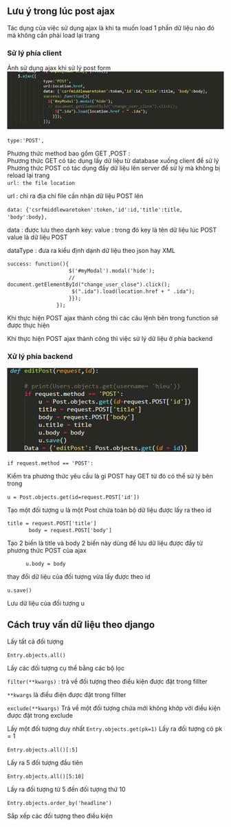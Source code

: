 ## Lưu ý trong lúc post ajax
Tác dụng của việc sử dụng ajax là khi ta muốn load 1 phần dữ liệu nào đó mà không cần phải load lại trang 
 ### Sử lý phía client
Ảnh sử dụng ajax khi sử lý post form  
![anhajax](https://github.com/hieule1997/ThuctapMediTech/blob/master/anh/ajax.png)

`
type:'POST',
`

Phương thức method bao gồm GET ,POST :     
  Phương thức GET có tác dụng lấy dữ liệu từ database xuống client để sử lý  
  Phương thức POST có tác dụng đẩy dữ liệu lên server để sử lý mà không bị  reload lại trang    
`
url: the file location
`

url : chỉ ra địa chỉ file cần nhận dữ liệu POST lên   

`
data: {'csrfmiddlewaretoken':token,'id':id,'title':title, 'body':body},
`

data : được lưu theo dạnh key: value  : 
      trong đó key là tên dữ liệu lúc POST  
               value là dữ liệu POST  
  
dataType : đưa ra kiểu định dạnh dữ liệu theo json hay XML

```
success: function(){
                	$('#myModal').modal('hide');  
                	// document.getElementById("change_user_close").click();  
                     $(".ida").load(location.href + " .ida");  
                    }});  
                });
```

Khi thực hiện POST ajax thành công thì các câu lệnh bên trong function sẽ được thực hiện 


Khi thực hiện POST ajax thành công thì việc sử lý dữ liệu ở phía backend



### Xử lý phía backend

![anh](https://github.com/hieule1997/ThuctapMediTech/blob/master/anh/editpost.png) 


`if request.method == 'POST':`
 
 Kiểm tra phương thức yêu cầu là gì POST hay GET từ đó có thể sử lý bên trong 
 
 `u = Post.objects.get(id=request.POST['id'])`
 
 Tạo một đối tượng u là một Post chứa toàn bộ dữ liệu được lấy ra theo id
 ```
 title = request.POST['title']
		body = request.POST['body']
 ```  
    
    
 Tạo 2 biến là title và body 
  2 biến này dùng để lưu dữ liệu được đẩy từ phương thức POST của ajax 
  
  
  ```u.title = title
		u.body = body
  ```
  
thay đổi dữ liệu của đối tượng vừa lấy được theo id 

`u.save()`

Lưu dữ liệu của đối tượng u 


## Cách truy vấn dữ liệu theo django 
Lấy tất cả đối tượng

```Entry.objects.all()```

Lấy các đối tượng cụ thể bằng các bộ lọc

`filter(**kwargs)` : trả về đối tượng theo điều kiện được đặt trong fillter

`**kwargs` là điều điện được đặt trong fillter

`exclude(**kwargs)`
Trả về một đối tượng chứa mới không khớp với điều kiện được đặt trong exclude 


Lấy một đối tượng duy nhất 
`Entry.objects.get(pk=1)` 
Lấy ra đối tượng có pk = 1

`Entry.objects.all()[:5]`

Lấy ra 5 đối tượng đầu tiên

`Entry.objects.all()[5:10]`

Lấy ra đối tượng từ 5 đến đối tượng thứ 10

`Entry.objects.order_by('headline')`

Sắp xếp các đối tượng theo điều kiện



